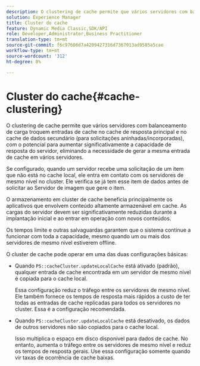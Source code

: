 ```yaml
---
description: O clustering de cache permite que vários servidores com balanceamento de carga troquem entradas de cache no cache de resposta principal e no cache de dados secundário (para solicitações aninhadas/incorporadas), com o potencial para aumentar significativamente a capacidade de resposta do servidor, eliminando a necessidade de gerar a mesma entrada de cache em vários servidores.
solution: Experience Manager
title: Cluster do cache
feature: Dynamic Media Classic,SDK/API
role: Developer,Administrator,Business Practitioner
translation-type: tm+mt
source-git-commit: f6c97606d7a4209427316d7367013ad9585a5cae
workflow-type: tm+mt
source-wordcount: '312'
ht-degree: 0%

---
```



# Cluster do cache{#cache-clustering}

O clustering de cache permite que vários servidores com balanceamento de carga troquem entradas de cache no cache de resposta principal e no cache de dados secundário (para solicitações aninhadas/incorporadas), com o potencial para aumentar significativamente a capacidade de resposta do servidor, eliminando a necessidade de gerar a mesma entrada de cache em vários servidores.

Se configurado, quando um servidor recebe uma solicitação de um item que não está no cache local, ele entra em contato com os servidores de mesmo nível no cluster. Ele verifica se já tem esse item de dados antes de solicitar ao Servidor de imagem que gere o item.

O armazenamento em cluster de cache beneficia principalmente os aplicativos que envolvem conteúdo altamente armazenável em cache. As cargas do servidor devem ser significativamente reduzidas durante a implantação inicial e ao entrar em operação com novos conteúdos.

Os tempos limite e outras salvaguardas garantem que o sistema continue a funcionar com toda a capacidade, mesmo quando um ou mais dos servidores de mesmo nível estiverem offline.

O cluster de cache pode operar em uma das duas configurações básicas:

* Quando `PS::cacheCluster.updateLocalCache` está ativado (padrão), qualquer entrada de cache encontrada em um servidor de mesmo nível é copiada para o cache local.

   Essa configuração reduz o tráfego entre os servidores de mesmo nível. Ele também fornece os tempos de resposta mais rápidos a custo de ter todas as entradas de cache replicadas para todos os servidores no cluster. Essa é a configuração recomendada.

* Quando `PS::cacheCluster.updateLocalCache` está desativado, os dados de outros servidores não são copiados para o cache local.

   Isso multiplica o espaço em disco disponível para dados de cache. No entanto, aumenta o tráfego entre os servidores de mesmo nível e reduz os tempos de resposta gerais. Use essa configuração somente quando vir taxas de ocorrência de cache baixas.

